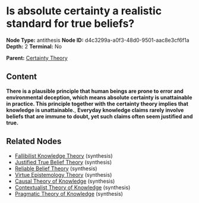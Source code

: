 # Is absolute certainty a realistic standard for true beliefs?

**Node Type:** antithesis
**Node ID:** d4c3299a-a0f3-48d0-9501-aac8e3cf6f1a
**Depth:** 2
**Terminal:** No

**Parent:** [Certainty Theory](certainty-theory.md)

## Content

**There is a plausible principle that human beings are prone to error and environmental deception, which means absolute certainty is unattainable in practice. This principle together with the certainty theory implies that knowledge is unattainable.**, **Everyday knowledge claims rarely involve beliefs that are immune to doubt, yet such claims often seem justified and true.**

## Related Nodes

- [Fallibilist Knowledge Theory](fallibilist-knowledge-theory.md) (synthesis)
- [Justified True Belief Theory](justified-true-belief-theory.md) (synthesis)
- [Reliable Belief Theory](reliable-belief-theory.md) (synthesis)
- [Virtue Epistemology Theory](virtue-epistemology-theory.md) (synthesis)
- [Causal Theory of Knowledge](causal-theory-of-knowledge.md) (synthesis)
- [Contextualist Theory of Knowledge](contextualist-theory-of-knowledge.md) (synthesis)
- [Pragmatic Theory of Knowledge](pragmatic-theory-of-knowledge.md) (synthesis)
